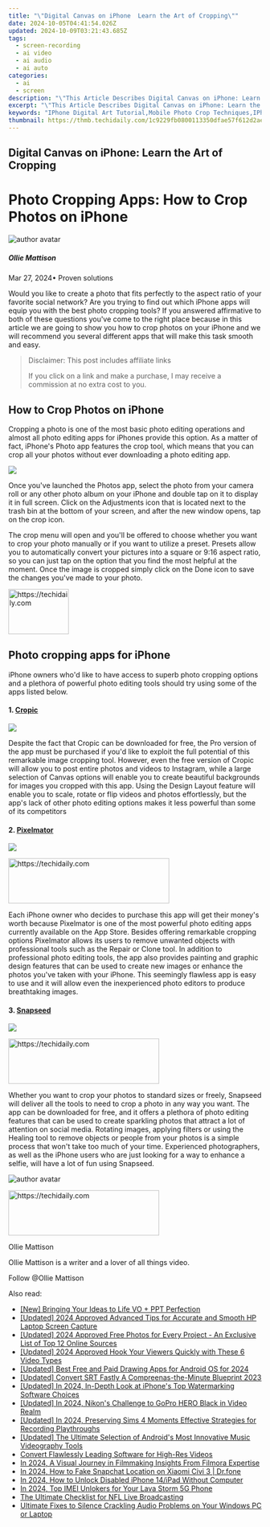 ```yaml
---
title: "\"Digital Canvas on iPhone  Learn the Art of Cropping\""
date: 2024-10-05T04:41:54.026Z
updated: 2024-10-09T03:21:43.685Z
tags: 
  - screen-recording
  - ai video
  - ai audio
  - ai auto
categories: 
  - ai
  - screen
description: "\"This Article Describes Digital Canvas on iPhone: Learn the Art of Cropping\""
excerpt: "\"This Article Describes Digital Canvas on iPhone: Learn the Art of Cropping\""
keywords: "IPhone Digital Art Tutorial,Mobile Photo Crop Techniques,IPhone Editing Guide,Digital Art Cropping Basics,Photoshop on iPhone Skills,IPhone Image Enhancement,Quick Crop for iPhone"
thumbnail: https://thmb.techidaily.com/1c9229fb0800113350dfae57f612d2aef9036646b6591dcd5ed2f832a16cf380.jpg
---
```


## Digital Canvas on iPhone: Learn the Art of Cropping

# Photo Cropping Apps: How to Crop Photos on iPhone

![author avatar](https://images.wondershare.com/filmora/article-images/ollie-mattison.jpg)

##### Ollie Mattison

 Mar 27, 2024• Proven solutions

 Would you like to create a photo that fits perfectly to the aspect ratio of your favorite social network? Are you trying to find out which iPhone apps will equip you with the best photo cropping tools? If you answered affirmative to both of these questions you've come to the right place because in this article we are going to show you how to crop photos on your iPhone and we will recommend you several different apps that will make this task smooth and easy.

>  Disclaimer: This post includes affiliate links
>
>  If you click on a link and make a purchase, I may receive a commission at no extra cost to you.
>

## How to Crop Photos on iPhone

 Cropping a photo is one of the most basic photo editing operations and almost all photo editing apps for iPhones provide this option. As a matter of fact, iPhone's Photo app features the crop tool, which means that you can crop all your photos without ever downloading a photo editing app.

![](https://images.wondershare.com/filmora/article-images/crop-photo-on-iphone.gif)

 Once you've launched the Photos app, select the photo from your camera roll or any other photo album on your iPhone and double tap on it to display it in full screen. Click on the Adjustments icon that is located next to the trash bin at the bottom of your screen, and after the new window opens, tap on the crop icon.

 The crop menu will open and you'll be offered to choose whether you want to crop your photo manually or if you want to utilize a preset. Presets allow you to automatically convert your pictures into a square or 9:16 aspect ratio, so you can just tap on the option that you find the most helpful at the moment. Once the image is cropped simply click on the Done icon to save the changes you've made to your photo.

<!-- affiliate ads begin -->
<a href="https://aligracehair.sjv.io/c/5597632/2135406/19272" target="_top" id="2135406">
  <img src="//a.impactradius-go.com/display-ad/19272-2135406" border="0" alt="https://techidaily.com" width="120" height="90"/>
</a>
<img height="0" width="0" src="https://aligracehair.sjv.io/i/5597632/2135406/19272" style="position:absolute;visibility:hidden;" border="0" />
<!-- affiliate ads end -->

## Photo cropping apps for iPhone

 iPhone owners who'd like to have access to superb photo cropping options and a plethora of powerful photo editing tools should try using some of the apps listed below.

#### 1\. [Cropic](https://itunes.apple.com/gb/app/cropic-crop-photo-video-insta-size-layout/id662802077?mt=8)

![](https://images.wondershare.com/filmora/article-images/cropic.jpg)

 Despite the fact that Cropic can be downloaded for free, the Pro version of the app must be purchased if you'd like to exploit the full potential of this remarkable image cropping tool. However, even the free version of Cropic will allow you to post entire photos and videos to Instagram, while a large selection of Canvas options will enable you to create beautiful backgrounds for images you cropped with this app. Using the Design Layout feature will enable you to scale, rotate or flip videos and photos effortlessly, but the app's lack of other photo editing options makes it less powerful than some of its competitors

#### 2\. [Pixelmator](https://itunes.apple.com/us/app/pixelmator/id924695435?mt=8)

![](https://images.wondershare.com/filmora/article-images/pixelmator-app.jpg)

<!-- affiliate ads begin -->
<a href="https://wigfever.sjv.io/c/5597632/2014850/22899" target="_top" id="2014850">
  <img src="//a.impactradius-go.com/display-ad/22899-2014850" border="0" alt="https://techidaily.com" width="320" height="90"/>
</a>
<img height="0" width="0" src="https://wigfever.sjv.io/i/5597632/2014850/22899" style="position:absolute;visibility:hidden;" border="0" />
<!-- affiliate ads end -->

 Each iPhone owner who decides to purchase this app will get their money's worth because Pixelmator is one of the most powerful photo editing apps currently available on the App Store. Besides offering remarkable cropping options Pixelmator allows its users to remove unwanted objects with professional tools such as the Repair or Clone tool. In addition to professional photo editing tools, the app also provides painting and graphic design features that can be used to create new images or enhance the photos you've taken with your iPhone. This seemingly flawless app is easy to use and it will allow even the inexperienced photo editors to produce breathtaking images.

#### 3\. [Snapseed](https://itunes.apple.com/us/app/snapseed/id439438619?mt=8)

![](https://images.wondershare.com/filmora/article-images/snapseed.jpg)

<!-- affiliate ads begin -->
<a href="https://aligracehair.sjv.io/c/5597632/2047361/19272" target="_top" id="2047361">
  <img src="//a.impactradius-go.com/display-ad/19272-2047361" border="0" alt="https://techidaily.com" width="300" height="90"/>
</a>
<img height="0" width="0" src="https://aligracehair.sjv.io/i/5597632/2047361/19272" style="position:absolute;visibility:hidden;" border="0" />
<!-- affiliate ads end -->

 Whether you want to crop your photos to standard sizes or freely, Snapseed will deliver all the tools to need to crop a photo in any way you want. The app can be downloaded for free, and it offers a plethora of photo editing features that can be used to create sparkling photos that attract a lot of attention on social media. Rotating images, applying filters or using the Healing tool to remove objects or people from your photos is a simple process that won't take too much of your time. Experienced photographers, as well as the iPhone users who are just looking for a way to enhance a selfie, will have a lot of fun using Snapseed.

![author avatar](https://images.wondershare.com/filmora/article-images/ollie-mattison.jpg)

<!-- affiliate ads begin -->
<a href="https://aligracehair.sjv.io/c/5597632/2135399/19272" target="_top" id="2135399">
  <img src="//a.impactradius-go.com/display-ad/19272-2135399" border="0" alt="https://techidaily.com" width="300" height="90"/>
</a>
<img height="0" width="0" src="https://aligracehair.sjv.io/i/5597632/2135399/19272" style="position:absolute;visibility:hidden;" border="0" />
<!-- affiliate ads end -->

Ollie Mattison

Ollie Mattison is a writer and a lover of all things video.

Follow @Ollie Mattison


<ins class="adsbygoogle"
     style="display:block"
     data-ad-format="autorelaxed"
     data-ad-client="ca-pub-7571918770474297"
     data-ad-slot="1223367746"></ins>



<ins class="adsbygoogle"
     style="display:block"
     data-ad-client="ca-pub-7571918770474297"
     data-ad-slot="8358498916"
     data-ad-format="auto"
     data-full-width-responsive="true"></ins>


<span class="atpl-alsoreadstyle">Also read:</span>
<div><ul>
<li><a href="https://screen-sharing-recording.techidaily.com/new-bringing-your-ideas-to-life-vo-plus-ppt-perfection/"><u>[New] Bringing Your Ideas to Life VO + PPT Perfection</u></a></li>
<li><a href="https://digital-screen-recording.techidaily.com/updated-2024-approved-advanced-tips-for-accurate-and-smooth-hp-laptop-screen-capture/"><u>[Updated] 2024 Approved Advanced Tips for Accurate and Smooth HP Laptop Screen Capture</u></a></li>
<li><a href="https://fox-cloud.techidaily.com/updated-2024-approved-free-photos-for-every-project-an-exclusive-list-of-top-12-online-sources/"><u>[Updated] 2024 Approved Free Photos for Every Project - An Exclusive List of Top 12 Online Sources</u></a></li>
<li><a href="https://fox-cloud.techidaily.com/updated-2024-approved-hook-your-viewers-quickly-with-these-6-video-types/"><u>[Updated] 2024 Approved Hook Your Viewers Quickly with These 6 Video Types</u></a></li>
<li><a href="https://fox-cloud.techidaily.com/updated-best-free-and-paid-drawing-apps-for-android-os-for-2024/"><u>[Updated] Best Free and Paid Drawing Apps for Android OS for 2024</u></a></li>
<li><a href="https://extra-resources.techidaily.com/updated-convert-srt-fastly-a-compreenas-the-minute-blueprint-2023/"><u>[Updated] Convert SRT Fastly A Compreenas-the-Minute Blueprint 2023</u></a></li>
<li><a href="https://fox-cloud.techidaily.com/updated-in-2024-in-depth-look-at-iphones-top-watermarking-software-choices/"><u>[Updated] In 2024, In-Depth Look at iPhone's Top Watermarking Software Choices</u></a></li>
<li><a href="https://fox-cloud.techidaily.com/updated-in-2024-nikons-challenge-to-gopro-hero-black-in-video-realm/"><u>[Updated] In 2024, Nikon's Challenge to GoPro HERO Black in Video Realm</u></a></li>
<li><a href="https://digital-screen-recording.techidaily.com/updated-in-2024-preserving-sims-4-moments-effective-strategies-for-recording-playthroughs/"><u>[Updated] In 2024, Preserving Sims 4 Moments Effective Strategies for Recording Playthroughs</u></a></li>
<li><a href="https://fox-cloud.techidaily.com/updated-the-ultimate-selection-of-androids-most-innovative-music-videography-tools/"><u>[Updated] The Ultimate Selection of Android's Most Innovative Music Videography Tools</u></a></li>
<li><a href="https://fox-cloud.techidaily.com/convert-flawlessly-leading-software-for-high-res-videos/"><u>Convert Flawlessly Leading Software for High-Res Videos</u></a></li>
<li><a href="https://extra-lessons.techidaily.com/in-2024-a-visual-journey-in-filmmaking-insights-from-filmora-expertise/"><u>In 2024, A Visual Journey in Filmmaking Insights From Filmora Expertise</u></a></li>
<li><a href="https://location-social.techidaily.com/in-2024-how-to-fake-snapchat-location-on-xiaomi-civi-3-drfone-by-drfone-virtual-android/"><u>In 2024, How to Fake Snapchat Location on Xiaomi Civi 3 | Dr.fone</u></a></li>
<li><a href="https://ios-unlock.techidaily.com/in-2024-how-to-unlock-disabled-iphone-14ipad-without-computer-by-drfone-ios/"><u>In 2024, How to Unlock Disabled iPhone 14/iPad Without Computer</u></a></li>
<li><a href="https://sim-unlock.techidaily.com/in-2024-top-imei-unlokers-for-your-lava-storm-5g-phone-by-drfone-android/"><u>In 2024, Top IMEI Unlokers for Your Lava Storm 5G Phone</u></a></li>
<li><a href="https://fox-cloud.techidaily.com/the-ultimate-checklist-for-nfl-live-broadcasting/"><u>The Ultimate Checklist for NFL Live Broadcasting</u></a></li>
<li><a href="https://common-error.techidaily.com/ultimate-fixes-to-silence-crackling-audio-problems-on-your-windows-pc-or-laptop/"><u>Ultimate Fixes to Silence Crackling Audio Problems on Your Windows PC or Laptop</u></a></li>
</ul></div>

